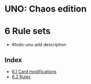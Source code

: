 # UNO: Chaos edition
# 6 Rule sets

- #todo-uno add description
## Index
- [6.1 Card modifications](./card-mods.md)
- [6.2 Rules](./additional-rules.md)
